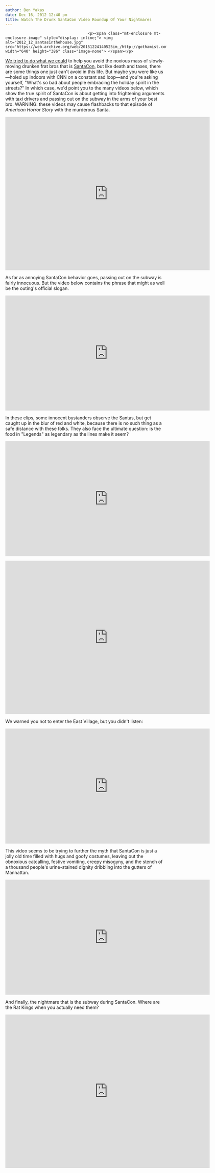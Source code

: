 ```yaml
---
author: Ben Yakas
date: Dec 16, 2012 12:40 pm
title: Watch The Drunk SantaCon Video Roundup Of Your Nightmares
---
```


	
										<p><span class="mt-enclosure mt-enclosure-image" style="display: inline;"> <img alt="2012_12_santasinthehouse.jpg" src="https://web.archive.org/web/20151224140525im_/http://gothamist.com/attachments/byakas/2012_12_santasinthehouse.jpg" width="640" height="386" class="image-none"> </span></p>

<p><a href="https://web.archive.org/web/20151224140525/http://gothamist.com/2012/12/14/map_how_to_avoid_santacon_on_saturd.php">We tried to do what we could</a> to help you avoid the noxious mass of slowly-moving drunken frat bros that is <a href="https://web.archive.org/web/20151224140525/http://gothamist.com/tags/santacon">SantaCon</a>, but like death and taxes, there are some things one just can&apos;t avoid in this life. But maybe you were like us&#x2014;holed up indoors with CNN on a constant sad loop&#x2014;and you&apos;re asking yourself, &quot;What&apos;s so bad about people embracing the holiday spirit in the streets?&quot; In which case, we&apos;d point you to the many videos below, which show the true spirit of SantaCon is about getting into frightening arguments with taxi drivers and passing out on the subway in the arms of your best bro. WARNING: these videos may cause flashbacks to that episode of <em>American Horror Story</em> with the murderous Santa.</p>

<p><iframe width="640" height="480" src="https://web.archive.org/web/20151224140525if_/http://www.youtube.com/embed/mFW29bdJExk" frameborder="0" allowfullscreen></iframe></p>

<p>As far as annoying SantaCon behavior goes, passing out on the subway is fairly innocuous. But the video below contains the phrase that might as well be the outing&apos;s official slogan. </p>

<p><iframe width="640" height="360" src="https://web.archive.org/web/20151224140525if_/http://www.youtube.com/embed/0lQXsOtZmg8" frameborder="0" allowfullscreen></iframe></p>

<p>In these clips, some innocent bystanders observe the Santas, but get caught up in the blur of red and white, because there is no such thing as a safe distance with these folks. They also face the ultimate question: is the food in &quot;Legends&quot; as legendary as the lines make it seem?</p>

<p><iframe width="640" height="360" src="https://web.archive.org/web/20151224140525if_/http://www.youtube.com/embed/7HVTS40LRBw" frameborder="0" allowfullscreen></iframe></p>

<p><iframe width="640" height="480" src="https://web.archive.org/web/20151224140525if_/http://www.youtube.com/embed/5X-WGVtuwVA" frameborder="0" allowfullscreen></iframe></p>

<p>We warned you not to enter the East Village, but you didn&apos;t listen:</p>

<p><iframe width="640" height="360" src="https://web.archive.org/web/20151224140525if_/http://www.youtube.com/embed/OxS94kJI2hw" frameborder="0" allowfullscreen></iframe></p>

<p>This video seems to be trying to further the myth that SantaCon is just a jolly old time filled with hugs and goofy costumes, leaving out the obnoxious catcalling, festive vomiting, creepy misogyny, and the stench of a thousand people&apos;s urine-stained dignity dribbling into the gutters of Manhattan.</p>

<p><iframe width="640" height="360" src="https://web.archive.org/web/20151224140525if_/http://www.youtube.com/embed/IfjtgNWyhHs" frameborder="0" allowfullscreen></iframe></p>

<p>And finally, the nightmare that is the subway during SantaCon. Where are the Rat Kings when you actually need them?</p>

<p><iframe width="640" height="480" src="https://web.archive.org/web/20151224140525if_/http://www.youtube.com/embed/9iScaxFjprg" frameborder="0" allowfullscreen></iframe></p>					
										
									
				
